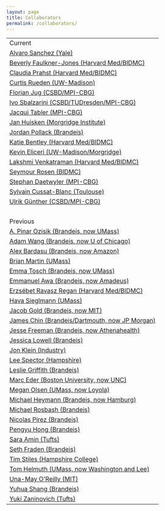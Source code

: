 ```yaml
---
layout: page
title: Collaborators
permalink: /collaborators/
---
```


<table><tr><td>Current</td></tr><tr><td><a href="http://sanchezlaboratory.org/">Alvaro Sanchez (Yale)</a></td></tr><tr><td><a href="https://digitalpathologyassociation.org/beverly-faulkner-jones">Beverly Faulkner-Jones (Harvard Med/BIDMC)</a></td></tr><tr><td><a href="http://www.researchgate.net/profile/Claudia_Prahst">Claudia Prahst (Harvard Med/BIDMC)</a></td></tr><tr><td><a href="https://loci.wisc.edu/people/curtis-rueden">Curtis Rueden (UW-Madison)</a></td></tr><tr><td><a href="https://www.mpi-cbg.de/research-groups/current-groups/florian-jug/group-leader/">Florian Jug (CSBD/MPI-CBG)</a></td></tr><tr><td><a href="http://mosaic.mpi-cbg.de/">Ivo Sbalzarini (CSBD/TUDresden/MPI-CBG)</a></td></tr><tr><td><a href="https://www.mpi-cbg.de/research-groups/current-groups/jacqueline-tabler/group-leader/">Jacqui Tabler (MPI-CBG)</a></td></tr><tr><td><a href="https://morgridge.org/profile/jan-huisken/">Jan Huisken (Morgridge Institute)</a></td></tr><tr><td><a href="http://jordanpollack.com/">Jordan Pollack (Brandeis)</a></td></tr><tr><td><a href="http://cvbr.hms.harvard.edu/researchers/bentley.html">Katie Bentley (Harvard Med/BIDMC)</a></td></tr><tr><td><a href="https://loci.wisc.edu/people/kevin-eliceiri">Kevin Eliceri (UW-Madison/Morgridge)</a></td></tr><tr><td><a href="https://connects.catalyst.harvard.edu/profiles/display/person/131900">Lakshmi Venkatraman (Harvard Med/BIDMC)</a></td></tr><tr><td><a href="http://www.researchgate.net/profile/Seymour_Rosen">Seymour Rosen (BIDMC)</a></td></tr><tr><td><a href="https://www.researchgate.net/profile/Stephan_Daetwyler">Stephan Daetwyler (MPI-CBG)</a></td></tr><tr><td><a href="http://brandeis.academia.edu/SylvainCussatBlanc">Sylvain Cussat-Blanc (Toulouse)</a></td></tr><tr><td><a href="https://ulrik.is">Ulrik G&uuml;nther (CSBD/MPI-CBG)</a></td></tr><tr><td><br /></td></tr><tr><td>Previous</td></tr><tr><td><a href="http://people.cs.umass.edu/~pinar/home.html">A. Pinar Ozisik (Brandeis, now UMass)</a></td></tr><tr><td><a href="N/A">Adam Wang (Brandeis, now U of Chicago)</a></td></tr><tr><td><a href="http://www.alexbardasu.com/">Alex Bardasu (Brandeis, now Amazon)</a></td></tr><tr><td><a href="http://brianmartin.github.io/index.html">Brian Martin (UMass)</a></td></tr><tr><td><a href="http://people.cs.umass.edu/~etosch/">Emma Tosch (Brandeis, now UMass)</a></td></tr><tr><td><a href="http://www.cs.brandeis.edu/~eawa/">Emmanuel Awa (Brandeis, now Amadeus)</a></td></tr><tr><td><a href="http://regan.med.harvard.edu/">Erzs&eacute;bet Ravasz Regan (Harvard Med/BIDMC)</a></td></tr><tr><td><a href="http://binds.cs.umass.edu/havaBio.html">Hava Sieglmann (UMass)</a></td></tr><tr><td><a href="N/A">Jacob Gold (Brandeis, now MIT)</a></td></tr><tr><td><a href="N/A">James Chin (Brandeis/Dartmouth, now JP Morgan)</a></td></tr><tr><td><a href="N/A">Jesse Freeman (Brandeis, now Athenahealth)</a></td></tr><tr><td><a href="N/A">Jessica Lowell (Brandeis)</a></td></tr><tr><td><a href="http://artificial.com">Jon Klein (Industry)</a></td></tr><tr><td><a href="http://hampshire.edu/~lasCCS/">Lee Spector (Hampshire)</a></td></tr><tr><td><a href="http://www.bio.brandeis.edu/griffithlab/index.html">Leslie Griffith (Brandeis)</a></td></tr><tr><td><a href="N/A">Marc Eder (Boston University, now UNC)</a></td></tr><tr><td><a href="http://www.cs.loyola.edu/~olsen/">Megan Olsen (UMass, now Loyola)</a></td></tr><tr><td><a href="http://fraden.brandeis.edu/people/profiles/Micha.html">Michael Heymann (Brandeis, now Hamburg)</a></td></tr><tr><td><a href="http://www.bio.brandeis.edu/rosbashlab/">Michael Rosbash (Brandeis)</a></td></tr><tr><td><a href="https://www.linkedin.com/pub/nicol%C3%A1s-p%C3%ADrez/69/99a/627">Nicolas Pirez (Brandeis)</a></td></tr><tr><td><a href="http://combio.cs.brandeis.edu/hong/">Pengyu Hong (Brandeis)</a></td></tr><tr><td><a href="https://www.linkedin.com/in/saraaamin">Sara Amin (Tufts)</a></td></tr><tr><td><a href="http://www.brandeis.edu/departments/physics/people/faculty/frad.html">Seth Fraden (Brandeis)</a></td></tr><tr><td><a href="N/A">Tim Stiles (Hampshire College)</a></td></tr><tr><td><a href="http://people.cs.umass.edu/~thelmuth/">Tom Helmuth (UMass, now Washington and Lee)</a></td></tr><tr><td><a href="http://people.csail.mit.edu/unamay/">Una-May O'Reilly (MIT)</a></td></tr><tr><td><a href="http://www.bio.brandeis.edu/griffithlab/former_mnembers.html">Yuhua Shang (Brandeis)</a></td></tr><tr><td><a href="http://kyleharrington.com">Yuki Zaninovich (Tufts)</a></td></tr></table>
